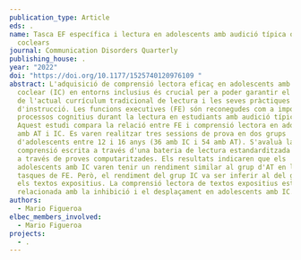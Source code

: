 ```yaml
---
publication_type: Article
eds: .
name: Tasca EF específica i lectura en adolescents amb audició típica o implants
  coclears
journal: Communication Disorders Quarterly
publishing_house: .
year: "2022"
doi: "https://doi.org/10.1177/1525740120976109 "
abstract: L'adquisició de comprensió lectora eficaç en adolescents amb implant
  coclear (IC) en entorns inclusius és crucial per a poder garantir el benefici
  de l'actual currículum tradicional de lectura i les seves pràctiques
  d'instrucció. Les funcions executives (FE) són reconegudes com a importants
  processos cognitius durant la lectura en estudiants amb audició típica (AT).
  Aquest estudi compara la relació entre FE i comprensió lectora en adolescents
  amb AT i IC. Es varen realitzar tres sessions de prova en dos grups
  d'adolescents entre 12 i 16 anys (36 amb IC i 54 amb AT). S'avaluà la
  comprensió escrita a través d'una bateria de lectura estandarditzada i les FE
  a través de proves computaritzades. Els resultats indicaren que els
  adolescents amb IC varen tenir un rendiment similar al grup d'AT en les
  tasques de FE. Però, el rendiment del grup IC va ser inferir al del grup AT en
  els textos expositius. La comprensió lectora de textos expositius estava
  relacionada amb la inhibició i el desplaçament en adolescents amb IC.
authors:
  - Mario Figueroa
elbec_members_involved:
  - Mario Figueroa
projects:
  - .
---
```

